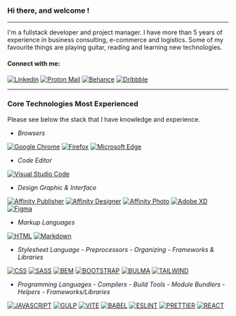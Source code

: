 ### Hi there, and welcome !

---
I'm a fullstack developer and project manager. I have more than 5 years of experience in business consulting, e-commerce and logistics. Some of my favourite things are playing guitar, reading and learning new technologies.

#### Connect with me:
[![Linkedin](https://img.shields.io/badge/LinkedIn-0077B5?style=for-the-badge&logo=linkedin&logoColor=white)](https://linkedin.com/in/heitor-bonatto)
[![Proton Mail](https://img.shields.io/badge/ProtonMail-8B89CC?style=for-the-badge&logo=protonmail&logoColor=white)](https://protonmail.com/)
[![Behance](https://img.shields.io/badge/Behance-1769FF.svg?style=for-the-badge&logo=Behance&logoColor=white)]()
[![Dribbble](https://img.shields.io/badge/Dribbble-EA4C89.svg?style=for-the-badge&logo=Dribbble&logoColor=white)]()


---
### Core Technologies Most Experienced

Please see below the stack that I have knowledge and experience.

- *Browsers* 

[![Google Chrome](https://img.shields.io/badge/Google%20Chrome-4285F4.svg?style=for-the-badge&logo=Google-Chrome&logoColor=white)]()
[![Firefox](https://img.shields.io/badge/Firefox%20Browser-FF7139.svg?style=for-the-badge&logo=Firefox-Browser&logoColor=white)]()
[![Microsoft Edge](https://img.shields.io/badge/Microsoft%20Edge-0078D7.svg?style=for-the-badge&logo=Microsoft-Edge&logoColor=white)]()

- *Code Editor* 

[![Visual Studio Code](https://img.shields.io/badge/Visual%20Studio%20Code-007ACC.svg?style=for-the-badge&logo=Visual-Studio-Code&logoColor=white)]()


- *Design Graphic & Interface* 

[![Affinity Publisher](https://img.shields.io/badge/Affinity%20Publisher-C9284D.svg?style=for-the-badge&logo=Affinity-Publisher&logoColor=white)]()
[![Affinity Designer](https://img.shields.io/badge/Affinity%20Designer-1B72BE.svg?style=for-the-badge&logo=Affinity-Designer&logoColor=white)]()
[![Affinity Photo](https://img.shields.io/badge/Affinity%20Photo-7E4DD2.svg?style=for-the-badge&logo=Affinity-Photo&logoColor=white)]()
[![Adobe XD](https://img.shields.io/badge/Adobe%20XD-FF61F6.svg?style=for-the-badge&logo=Adobe-XD&logoColor=white)]()
[![Figma](https://img.shields.io/badge/Figma-F24E1E.svg?style=for-the-badge&logo=Figma&logoColor=white)]()

- *Markup Languages* 

[![HTML](https://img.shields.io/badge/HTML5-E34F26?style=for-the-badge&logo=html5&logoColor=white)](https://developer.mozilla.org/en-US/docs/Web/HTML)
[![Markdown](https://img.shields.io/badge/Markdown-000000?style=for-the-badge&logo=markdown&logoColor=white)]()


- *Stylesheet Language - Preprocessors - Organizing  - Frameworks & Libraries* 

[![CSS](https://img.shields.io/badge/CSS3-1572B6?style=for-the-badge&logo=css3&logoColor=white)](https://developer.mozilla.org/en-US/docs/Web/css)
[![SASS](https://img.shields.io/badge/Sass-CC6699.svg?style=for-the-badge&logo=Sass&logoColor=white)]()
[![BEM](https://img.shields.io/badge/BEM-000000.svg?style=for-the-badge&logo=BEM&logoColor=white)]()
[![BOOTSTRAP](https://img.shields.io/badge/Bootstrap-7952B3.svg?style=for-the-badge&logo=Bootstrap&logoColor=white)]()
[![BULMA](https://img.shields.io/badge/Bulma-00D1B2.svg?style=for-the-badge&logo=Bulma&logoColor=white)]()
[![TAILWIND](https://img.shields.io/badge/Tailwind%20CSS-06B6D4.svg?style=for-the-badge&logo=Tailwind-CSS&logoColor=white)]()

- *Programming Languages - Compilers - Build Tools - Module Bundlers - Helpers - Frameworks/Libraries* 

[![JAVASCRIPT](https://img.shields.io/badge/JavaScript-323330?style=for-the-badge&logo=javascript&logoColor=F7DF1E)](https://developer.mozilla.org/en-US/docs/Web/javascript)
[![GULP](https://img.shields.io/badge/gulp-CF4647.svg?style=for-the-badge&logo=gulp&logoColor=white)]()
[![VITE](https://img.shields.io/badge/Vite-646CFF.svg?style=for-the-badge&logo=Vite&logoColor=white)]()
[![BABEL](https://img.shields.io/badge/Babel-F9DC3E.svg?style=for-the-badge&logo=Babel&logoColor=black)]()
[![ESLINT](https://img.shields.io/badge/ESLint-4B32C3.svg?style=for-the-badge&logo=ESLint&logoColor=white)]()
[![PRETTIER](https://img.shields.io/badge/Prettier-F7B93E.svg?style=for-the-badge&logo=Prettier&logoColor=black)]()
[![REACT](https://img.shields.io/badge/React-61DAFB.svg?style=for-the-badge&logo=React&logoColor=black)]()

